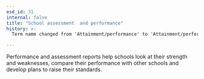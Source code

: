 ```yaml
---
esd_id: 31
internal: false
title: "School assessment  and performance"
history: >-
  Term name changed from 'Attainment/performance' to 'Attainment/performance - schools' and scope notes added in version 2.02. Term name changed from 'Attainment/performance - schools' to 'Schools - assessment and performance' in version 3.00.  Term name changed to 'School assessment and performance' in version 4.00.

---
```


Performance and assessment reports help schools look at their strength and weaknesses, compare their performance with other schools and develop plans to raise their standards.

